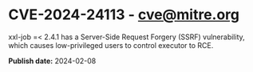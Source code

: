# CVE-2024-24113 - cve@mitre.org

xxl-job =< 2.4.1 has a Server-Side Request Forgery (SSRF) vulnerability, which causes low-privileged users to control executor to RCE.

**Publish date:** 2024-02-08
